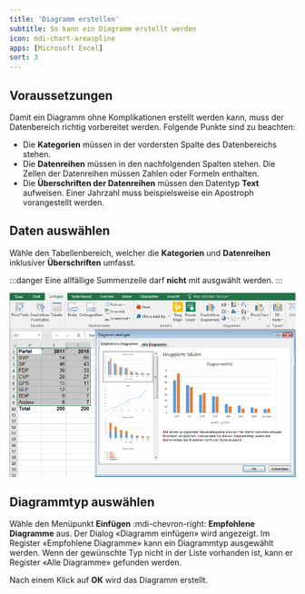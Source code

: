 ```yaml
---
title: 'Diagramm erstellen'
subtitle: So kann ein Diagramm erstellt werden
icon: mdi-chart-areaspline
apps: [Microsoft Excel]
sort: 3
---
```




## Voraussetzungen

Damit ein Diagramm ohne Komplikationen erstellt werden kann, muss der Datenbereich richtig vorbereitet werden. Folgende Punkte sind zu beachten:

- Die **Kategorien** müssen in der vordersten Spalte des Datenbereichs stehen.
- Die **Datenreihen** müssen in den nachfolgenden Spalten stehen. Die Zellen der Datenreihen müssen Zahlen oder Formeln enthalten.
- Die **Überschriften der Datenreihen** müssen den Datentyp **Text** aufweisen. Einer Jahrzahl muss beispielsweise ein Apostroph vorangestellt werden.

## Daten auswählen

Wähle den Tabellenbereich, welcher die **Kategorien** und **Datenreihen** inklusiver **Überschriften** umfasst.

:::danger
Eine allfällige Summenzeile darf **nicht** mit ausgwählt werden.
:::

![](./images/create-diagram.ms.png)

## Diagrammtyp auswählen

Wähle den Menüpunkt __Einfügen__ :mdi-chevron-right: __Empfohlene Diagramme__ aus. Der Dialog «Diagramm einfügen» wird angezeigt. Im Register «Empfohlene Diagramme» kann ein Diagrammtyp ausgewählt werden. Wenn der gewünschte Typ nicht in der Liste vorhanden ist, kann er Register «Alle Diagramme» gefunden werden.

Nach einem Klick auf __OK__ wird das Diagramm erstellt.
